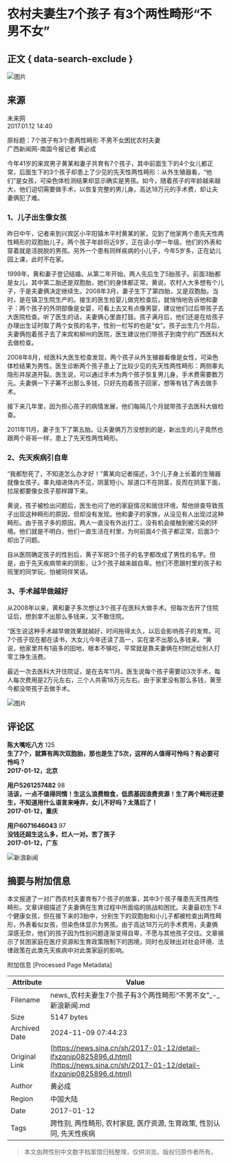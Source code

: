 # 农村夫妻生7个孩子 有3个两性畸形“不男不女”

## 正文 { data-search-exclude }


![图片](//n.sinaimg.cn/sinacn/20170106/8c5c-fxzkssy0920894.jpg)

## 来源
未来网  
2017.01.12 14:40  

原标题：7个孩子有3个患两性畸形 不男不女困扰农村夫妻  
广西新闻网-南国今报记者 黄必成

今年41岁的来宾男子黄某和妻子共育有7个孩子，其中前面生下的4个女儿都正常，后面生下的3个孩子却患上了少见的先天性两性畸形：从外生殖器看，“他们”是女孩，可染色体检测结果却显示确实是男孩。如今，随着孩子的年龄越来越大，他们迫切需要做手术，以恢复完整的男儿身。高达18万元的手术费，却让夫妻俩犯了难。

### 1、儿子出生像女孩

昨日中午，记者来到兴宾区小平阳镇木平村黄某的家，见到了他家两个患先天性两性畸形的双胞胎儿子。两个孩子年龄将近9岁，正在读小学一年级。他们的外表和穿着就是活脱脱的男孩。另外一个患有同样疾病的小儿子，今年5岁多，正在幼儿园上课，此时不在家。

1999年，黄和妻子登记结婚。从第二年开始，两人先后生了5胎孩子。前面3胎都是女儿，其中第二胎还是双胞胎，她们的身体都正常。黄说，农村人大多想有个儿子，于是夫妻俩决定继续生。2008年3月，妻子生下了第四胎，又是双胞胎。当时，是在镇卫生院生产的。接生的医生给婴儿做完检查后，就悄悄地告诉他和妻子：两个孩子的外阴部像是女婴，可看上去又有点像男婴，建议他们过后带孩子去大医院检查。听了医生的话，夫妻俩心里直打鼓。孩子满月后，他们还是在给孩子办理出生证时取了两个女孩的名字，性别一栏写的也是“女”。孩子出生几个月后，夫妻俩抱着孩子去了来宾和柳州的医院，医生建议他们带孩子到南宁的广西医科大去做检查。

2008年8月，经医科大医生检查发现，两个孩子从外生殖器看像是女性，可染色体检结果为男性。医生诊断两个孩子患上了比较少见的先天性两性畸形：两侧睾丸隐形并尿道开裂。医生说，可以通过手术为两个孩子恢复男儿身，手术费需要数万元。夫妻俩一下子筹不出那么多钱，只好先抱着孩子回家，想等有钱了再去做手术。

接下来几年里，因为担心孩子的病情发展，他们每隔几个月就带孩子去医科大做检查。

2011年11月，妻子生下了第五胎。让夫妻俩万万没想到的是，新出生的儿子竟然也跟两个哥哥一样，患上了先天性两性畸形。

### 2、先天疾病引自卑

“我都愁死了，不知道怎么办才好！”黄某向记者描述，3个儿子身上长着的生殖器就像女孩子。睾丸缩进体内不见，阴茎短小。尿道口不在阴茎，反而在阴茎下面，拉尿都要像女孩子那样蹲下来。

黄说，孩子被检出问题后，医生也问了他的家庭情况和居住环境，帮他排查导致孩子出现这种畸形的原因，但却没有发现。他和妻子的家族，从没见有人出现过这种畸形。由于孩子多的原因，两人一直没有外出打工，没有机会接触到被污染的环境。他们就是不明白，他们一直生活在村里，为何前面4个孩子都正常，后面3个却出了问题。

自从医院确定孩子的性别后，黄子军把3个孩子的名字都改成了男性的名字。但是，由于先天疾病带来的阴影，让3个孩子越来越自卑。他们不愿跟村里的孩子和班里的同学玩，怕被同伴笑话。

### 3、手术越早做越好

从2008年以来，黄和妻子多次想让3个孩子在医科大做手术。但每次去开了住院证后，想到拿不出那么多钱来，又不敢住院。

“医生说这种手术越早做效果就越好，时间拖得太久，以后会影响孩子的发育。可7个孩子现在都在读书，大女儿今年还读了高一，实在拿不出那么多钱来。“黄说，他家里共有1亩多的田地，根本不够吃，平常就是靠夫妻俩在村附近给别人打零工挣生活费。

最近一次去医科大开住院证，是在去年11月。医生说每个孩子需要动3次手术，每人每次费用是2万元左右，三个人共需18万元左右。由于家里没有那么多钱，黄至今都没带孩子去做手术。

![图片](//n.sinaimg.cn/default/2fb77759/20151125/320X320.png)

## 评论区

**陈大嘴吃八方** 125  
**生了7个，就算有两次双胞胎，那也是生了5次，这样的人值得可怜吗？有必要可怜吗？**  
**2017-01-12，北京**

**用户5261257482** 98  
**活该，一点不值得同情！生这么浪费粮食，低质基因浪费资源！生了两个畸形还要生，不知道用什么语言来唾弃，女儿不好吗？太落后了！**  
**2017-01-12，重庆**

**用户6071646043** 97  
**没钱还超生这么多，烂人一对。苦了孩子**  
**2017-01-12，广东**

![新浪新闻](https://n.sinaimg.cn/default/80905340/20200331/sinalogo.png)

## 摘要与附加信息

<!-- tcd_abstract -->
本文报道了一对广西农村夫妻育有7个孩子的故事，其中3个孩子罹患先天性两性畸形。文章详细描述了夫妻俩在生育过程中所面临的挑战和困扰。夫妻最初生下4个健康女孩，但在接下来的3胎中，分别生下的双胞胎和小儿子都被检查出两性畸形，外表看似女孩，但染色体显示为男孩。由于高达18万元的手术费用，夫妻俩深感无奈，他们的孩子因为性别问题逐渐变得自卑，不愿与其他孩子交往。文章揭示了贫困家庭在医疗资源和生育政策限制下的困境，同时也反映出对社会环境、法律政策在此类先天疾病中对此类家庭的影响。
<!-- tcd_abstract_end -->

附加信息 [Processed Page Metadata]

| Attribute       | Value                                  |
|-----------------|----------------------------------------|
| Filename        | news_农村夫妻生7个孩子有3个两性畸形“不男不女”_-_新浪新闻.md                             |
| Size            | 5147 bytes                           |
| Archived Date   | 2024-11-09 07:44:23                             |
| Original Link   | [https://news.sina.cn/sh/2017-01-12/detail-ifxzqnip0825896.d.html](https://news.sina.cn/sh/2017-01-12/detail-ifxzqnip0825896.d.html)                       |
| Author          | 黄必成                               |
| Region          | 中国大陆                               |
| Date            | 2017-01-12                                 |
| Tags            | 跨性别, 两性畸形, 农村家庭, 医疗资源, 生育政策, 性别认同, 先天性疾病                                 |
>
> 本文由跨性别中文数字档案馆归档整理，仅供浏览。版权归原作者所有。
>
